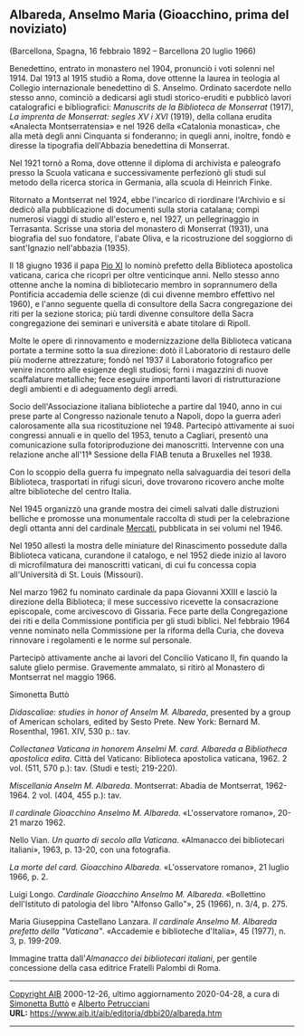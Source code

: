 


## Albareda, Anselmo Maria (Gioacchino, prima del noviziato)

(Barcellona, Spagna, 16 febbraio 1892 – Barcellona 20 luglio 1966)

Benedettino, entrato in monastero nel 1904, pronunciò i voti solenni nel 1914. 
Dal 1913 al 1915 studiò a Roma, dove ottenne la laurea in teologia al Collegio 
internazionale benedettino di S. Anselmo. Ordinato sacerdote nello stesso anno, 
cominciò a dedicarsi agli studi storico-eruditi e pubblicò lavori catalografici e 
bibliografici: *Manuscrits de la Biblioteca de Monserrat* (1917), 
*La imprenta de Monserrat: segles XV i XVI* (1919), 
della collana erudita «Analecta Montserratensia» e nel 1926 della «Catalonia monastica», 
che alla metà degli anni Cinquanta si fonderanno; in quegli anni, inoltre, 
fondò e diresse la tipografia dell'Abbazia benedettina di Monserrat.

Nel 1921 tornò a Roma, dove ottenne il diploma di archivista e paleografo 
presso la Scuola vaticana e successivamente perfezionò gli studi sul metodo della 
ricerca storica in Germania, alla scuola di Heinrich Finke. 

Ritornato a Montserrat nel 1924, ebbe l'incarico di riordinare l'Archivio 
e si dedicò alla pubblicazione di documenti sulla storia catalana; 
compì numerosi viaggi di studio all'estero e, nel 1927, un pellegrinaggio 
in Terrasanta. Scrisse una storia del monastero di Monserrat (1931), 
una biografia del suo fondatore, l'abate Oliva, e la ricostruzione 
del soggiorno di sant'Ignazio nell'abbazia (1935).

Il 18 giugno 1936 il papa [Pio XI](ratti.htm) lo nominò 
prefetto della Biblioteca apostolica vaticana, carica che ricoprì 
per oltre venticinque anni. Nello stesso anno ottenne anche la nomina di 
bibliotecario membro in soprannumero della Pontificia accademia delle 
scienze (di cui divenne membro effettivo nel 1960), e l'anno seguente 
quella di consultore della Sacra congregazione dei riti per la sezione 
storica; più tardi divenne consultore della Sacra congregazione dei 
seminari e università e abate titolare di Ripoll.

Molte le opere di rinnovamento e modernizzazione della Biblioteca
vaticana portate a termine sotto la sua direzione: dotò il Laboratorio
di restauro delle più moderne attrezzature; fondò nel 1937 il
Laboratorio fotografico per venire incontro alle esigenze degli
studiosi; fornì i magazzini di nuove scaffalature metalliche; fece
eseguire importanti lavori di ristrutturazione degli ambienti e di
adeguamento degli arredi.  

Socio dell'Associazione italiana biblioteche a partire dal 1940, anno in
cui prese parte al Congresso nazionale tenuto a Napoli, dopo la guerra
aderì calorosamente alla sua ricostituzione nel 1948. Partecipò
attivamente ai suoi congressi annuali e in quello del 1953, tenuto a
Cagliari, presentò una comunicazione sulla fotoriproduzione dei
manoscritti. Intervenne con una relazione anche all'11ª Sessione della
FIAB tenuta a Bruxelles nel 1938.  

Con lo scoppio della guerra fu impegnato nella salvaguardia dei tesori
della Biblioteca, trasportati in rifugi sicuri, dove trovarono ricovero
anche molte altre biblioteche del centro Italia.  

Nel 1945 organizzò una grande mostra dei cimeli salvati dalle
distruzioni belliche e promosse una monumentale raccolta di studi per la
celebrazione degli ottanta anni del cardinale [Mercati](mercati.htm),
pubblicata in sei volumi nel 1946.

Nel 1950 allestì la mostra delle miniature del Rinascimento possedute
dalla Biblioteca vaticana, curandone il catalogo, e nel 1952 diede
inizio al lavoro di microfilmatura dei manoscritti vaticani, di cui fu
concessa copia all'Università di St. Louis (Missouri).

Nel marzo 1962 fu nominato cardinale da papa Giovanni XXIII e lasciò la
direzione della Biblioteca; il mese successivo ricevette la
consacrazione episcopale, come arcivescovo di Gissaria. Fece parte della
Congregazione dei riti e della Commissione pontificia per gli studi
biblici. Nel febbraio 1964 venne nominato nella Commissione per la
riforma della Curia, che doveva rinnovare i regolamenti e le norme sul
personale.  

Partecipò attivamente anche ai lavori del Concilio Vaticano II, fin
quando la salute glielo permise. Gravemente ammalato, si ritirò al
Monastero di Montserrat nel maggio 1966.

Simonetta Buttò

*Didascaliae: studies in honor of Anselm M. Albareda*, presented by a
group of American scholars, edited by Sesto Prete. New York: Bernard M.
Rosenthal, 1961. XIV, 530 p.: tav.

*Collectanea Vaticana in honorem Anselmi M. card. Albareda a Bibliotheca
apostolica edita*. Città del Vaticano: Biblioteca apostolica vaticana,
1962. 2 vol. (511, 570 p.): tav. (Studi e testi; 219-220).

*Miscellania Anselm M. Albareda*. Montserrat: Abadia de Montserrat,
1962-1964. 2 vol. (404, 455 p.): tav.

*Il cardinale Gioacchino Anselmo M. Albareda*. «L'osservatore romano»,
20-21 marzo 1962.

Nello Vian. *Un quarto di secolo alla Vaticana*. «Almanacco dei
bibliotecari italiani», 1963, p. 13-20, con una fotografia.

*La morte del card. Gioacchino Albareda*. «L'osservatore romano», 21
luglio 1966, p. 2.

Luigi Longo. *Cardinale Gioacchino Anselmo M. Albareda*. «Bollettino
dell'Istituto di patologia del libro "Alfonso Gallo"», 25 (1966), n.
3/4, p. 275.

Maria Giuseppina Castellano Lanzara. *Il cardinale Anselmo M. Albareda
prefetto della "Vaticana"*. «Accademie e biblioteche d'Italia», 45
(1977), n. 3, p. 199-209.

Immagine tratta dall'*Almanacco dei bibliotecari italiani*, per gentile
concessione della casa editrice Fratelli Palombi di Roma.

-----

[Copyright AIB](/su-questo-sito/dichiarazione-di-copyright-aib-web/)
2000-12-26, ultimo aggiornamento 2020-04-28, a cura di [Simonetta
Buttò](/aib/redazione3.htm) e [Alberto
Petrucciani](/su-questo-sito/redazione-aib-web/)  
**URL:** https://www.aib.it/aib/editoria/dbbi20/albareda.htm

-----


